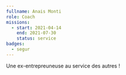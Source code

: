 ```yaml
---
fullname: Anais Monti
role: Coach
missions:
  - start: 2021-04-14
    end: 2021-07-30
    status: service
badges:
  - segur
---
```


Une ex-entrepreuneuse au service des autres ! 
